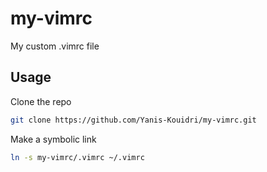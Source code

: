 # my-vimrc
My custom .vimrc file

## Usage
Clone the repo

```sh
git clone https://github.com/Yanis-Kouidri/my-vimrc.git
```

Make a symbolic link

```sh
ln -s my-vimrc/.vimrc ~/.vimrc
```
